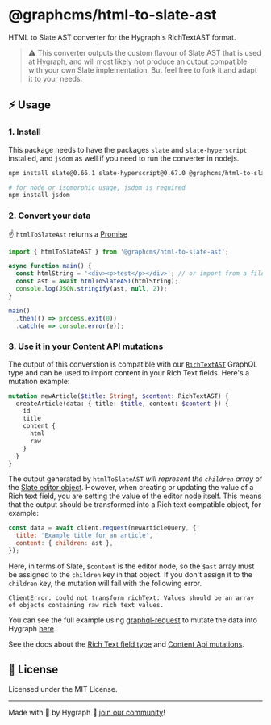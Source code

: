 # @graphcms/html-to-slate-ast

HTML to Slate AST converter for the Hygraph's RichTextAST format.

> ⚠️ This converter outputs the custom flavour of Slate AST that is used at Hygraph, and will most likely not produce an output compatible with your own Slate implementation. But feel free to fork it and adapt it to your needs.

## ⚡ Usage

### 1. Install

This package needs to have the packages `slate` and `slate-hyperscript` installed, and `jsdom` as well if you need to run the converter in nodejs.

```bash
npm install slate@0.66.1 slate-hyperscript@0.67.0 @graphcms/html-to-slate-ast

# for node or isomorphic usage, jsdom is required
npm install jsdom
```

### 2. Convert your data

☝️ `htmlToSlateAst` returns a [Promise](https://developer.mozilla.org/en-US/docs/Web/JavaScript/Guide/Using_promises)

```js
import { htmlToSlateAST } from '@graphcms/html-to-slate-ast';

async function main() {
  const htmlString = '<div><p>test</p></div>'; // or import from a file or database
  const ast = await htmlToSlateAST(htmlString);
  console.log(JSON.stringify(ast, null, 2));
}

main()
  .then(() => process.exit(0))
  .catch(e => console.error(e));
```

### 3. Use it in your Content API mutations

The output of this converstion is compatible with our [`RichTextAST`](https://hygraph.com/docs/api-reference/content-api/rich-text-field) GraphQL type and can be used to import content in your Rich Text fields. Here's a mutation example:

```graphql
mutation newArticle($title: String!, $content: RichTextAST) {
  createArticle(data: { title: $title, content: $content }) {
    id
    title
    content {
      html
      raw
    }
  }
}
```

The output generated by `htmlToSlateAST` _will represent the `children` array_ of the [Slate editor object](https://docs.slatejs.org/api/nodes/editor). However, when creating or updating the value of a Rich text field, you are setting the value of the editor node itself. This means that the output should be transformed into a Rich text compatible object, for example:

```js
const data = await client.request(newArticleQuery, {
  title: 'Example title for an article',
  content: { children: ast },
});
```

Here, in terms of Slate, `$content` is the editor node, so the `$ast` array must be assigned to the `children` key in that object. If you don't assign it to the `children` key, the mutation will fail with the following error.

```
ClientError: could not transform richText: Values should be an array of objects containing raw rich text values.
```

You can see the full example using [graphql-request](https://github.com/prisma-labs/graphql-request) to mutate the data into Hygraph [here](https://github.com/hygraph/rich-text/blob/main/packages/html-to-slate-ast/examples/graphql-request-script.js).

See the docs about the [Rich Text field type](https://hygraph.com/docs/schema/field-types#rich-text) and [Content Api mutations](https://hygraph.com/docs/content-api/mutations).

## 📝 License

Licensed under the MIT License.

---

Made with 💜 by Hygraph 👋 [join our community](https://slack.hygraph.com/)!
